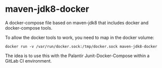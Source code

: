 # maven-jdk8-docker

A docker-compose file based on maven-jdk8 that includes docker and docker-compose tools.

To allow the docker tools to work, you need to map in the docker volume:

```
docker run -v /var/run/docker.sock:/tmp/docker.sock maven-jdk8-docker
```

The idea is to use this with the Palantir Junit-Docker-Compose within a GitLab CI environment.
